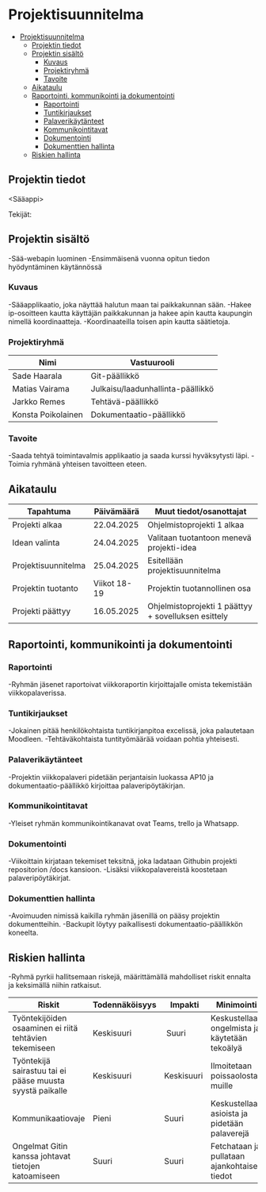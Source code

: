 # Projektisuunnitelma

- [Projektisuunnitelma](#projektisuunnitelma)
  - [Projektin tiedot](#projektin-tiedot)
  - [Projektin sisältö](#projektin-sisältö)
    - [Kuvaus](#kuvaus)
    - [Projektiryhmä](#projektiryhmä)
    - [Tavoite](#tavoite)
  - [Aikataulu](#aikataulu)
  - [Raportointi, kommunikointi ja dokumentointi](#raportointi-kommunikointi-ja-dokumentointi)
    - [Raportointi](#raportointi)
    - [Tuntikirjaukset](#tuntikirjaukset)
    - [Palaverikäytänteet](#palaverikäytänteet)
    - [Kommunikointitavat](#kommunikointitavat)
    - [Dokumentointi](#dokumentointi)
    - [Dokumenttien hallinta](#dokumenttien-hallinta)
  - [Riskien hallinta](#riskien-hallinta)

## Projektin tiedot

\<Sääappi>

Tekijät:


## Projektin sisältö
-Sää-webapin luominen
-Ensimmäisenä vuonna opitun tiedon hyödyntäminen käytännössä


### Kuvaus

-Sääapplikaatio, joka näyttää halutun maan tai paikkakunnan sään.
-Hakee ip-osoitteen kautta käyttäjän paikkakunnan ja hakee apin kautta kaupungin nimellä koordinaatteja.
-Koordinaateilla toisen apin kautta säätietoja.

### Projektiryhmä


| Nimi           | Vastuurooli          |
| -------------- | -------------------- |
| Sade Haarala   | Git-päällikkö        |
| Matias Vairama | Julkaisu/laadunhallinta-päällikkö |
| Jarkko Remes   | Tehtävä-päällikkö    |
| Konsta Poikolainen | Dokumentaatio-päällikkö |

### Tavoite

-Saada tehtyä toimintavalmis applikaatio ja saada kurssi hyväksytysti läpi.
-Toimia ryhmänä yhteisen tavoitteen eteen.

## Aikataulu


| Tapahtuma        | Päivämäärä | Muut tiedot/osanottajat                  |
| ---------------- | ---------- | ---------------------------------------- |
| Projekti alkaa   | 22.04.2025 | Ohjelmistoprojekti 1 alkaa               |
| Idean valinta    | 24.04.2025 | Valitaan tuotantoon menevä projekti-idea 
| Projektisuunnitelma | 25.04.2025 | Esitellään projektisuunnitelma |
| Projektin tuotanto | Viikot 18-19 | Projektin tuotannollinen osa         |
| Projekti päättyy | 16.05.2025 | Ohjelmistoprojekti 1 päättyy + sovelluksen esittely |

## Raportointi, kommunikointi ja dokumentointi

### Raportointi

-Ryhmän jäsenet raportoivat viikkoraportin kirjoittajalle omista tekemistään viikkopalaverissa.

### Tuntikirjaukset

-Jokainen pitää henkilökohtaista tuntikirjanpitoa excelissä, joka palautetaan Moodleen.
-Tehtäväkohtaista tuntityömäärää voidaan pohtia yhteisesti.

### Palaverikäytänteet

-Projektin viikkopalaveri pidetään perjantaisin luokassa AP10 ja dokumentaatio-päällikkö kirjoittaa palaveripöytäkirjan.

### Kommunikointitavat

-Yleiset ryhmän kommunikointikanavat ovat Teams, trello ja Whatsapp.

### Dokumentointi

-Viikoittain kirjataan tekemiset teksitnä, joka ladataan Githubin projekti repositorion /docs kansioon.
-Lisäksi viikkopalavereistä koostetaan palaveripöytäkirjat.

### Dokumenttien hallinta

-Avoimuuden nimissä kaikilla ryhmän jäsenillä on pääsy projektin dokumentteihin.
-Backupit löytyy paikallisesti dokumentaatio-päällikkön koneelta.

## Riskien hallinta

-Ryhmä pyrkii hallitsemaan riskejä, määrittämällä mahdolliset riskit ennalta ja keksimällä niihin ratkaisut.


| Riskit                                                       | Todennäköisyys |  Impakti | Minimointi                             |
| ------------------------------------------------------------ | -------------- | -------- | -------------------------------------- |
| Työntekijöiden osaaminen ei riitä tehtävien tekemiseen       | Keskisuuri     |  Suuri   | Keskustellaan ongelmista ja käytetään tekoälyä |
| Työntekijä sairastuu tai ei pääse muusta syystä paikalle     | Keskisuuri     | Keskisuuri | Ilmoitetaan poissaolosta muille |
| Kommunikaatiovaje                                            | Pieni          | Suuri    | Keskustellaan asioista ja pidetään palaverejä |
| Ongelmat Gitin kanssa johtavat tietojen katoamiseen          | Suuri          | Suuri    | Fetchataan ja pullataan ajankohtaiset tiedot  |